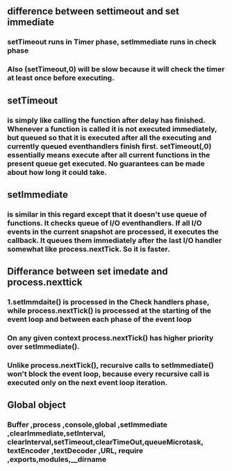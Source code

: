 ## difference between settimeout and set immediate
### setTimeout runs in Timer phase, setImmediate runs in check phase
### Also (setTimeout,0) will be slow because it will check the timer at least once before executing.

## setTimeout 
### is simply like calling the function after delay has finished. Whenever a function is called it is not executed immediately, but queued so that it is executed after all the executing and currently queued eventhandlers finish first. setTimeout(,0) essentially means execute after all current functions in the present queue get executed. No guarantees can be made about how long it could take.

## setImmediate 
### is similar in this regard except that it doesn't use queue of functions. It checks queue of I/O eventhandlers. If all I/O events in the current snapshot are processed, it executes the callback. It queues them immediately after the last I/O handler somewhat like process.nextTick. So it is faster.

 ## Differance between set imedate and process.nexttick
 ### 1.setImmdaite() is processed in the Check    handlers phase, while process.nextTick() is processed at the starting of the event loop and between each phase of the event loop

 ### On any given context process.nextTick() has higher priority over setImmediate().
 ### Unlike process.nextTick(), recursive calls to setImmediate() won't block the event loop, because every recursive call is executed only on the next event loop iteration.

 ## Global object
  ### Buffer ,process ,console,global ,setImmediate ,clearImmediate,setInterval, clearInterval,setTimeout,clearTimeOut,queueMicrotask, textEncoder ,textDecoder ,URL, require ,exports,modules,__dirname
  